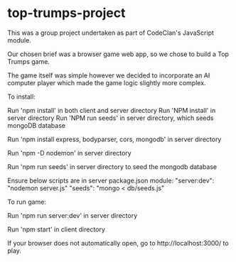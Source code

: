 # top-trumps-project


This was a group project undertaken as part of CodeClan's JavaScript module.

Our chosen brief was a browser game web app, so we chose to build a Top Trumps game. 

The game itself was simple however we decided to incorporate an AI computer player which made the game logic slightly more complex. 


To install: 

Run 'npm install' in both client and server directory Run 'NPM install' in server directory Run 'NPM run seeds' in server directory, which seeds mongoDB database

Run 'npm install express, bodyparser, cors, mongodb' in server directory

Run 'npm -D nodemon' in server directory

Run 'npm run seeds' in server directory to seed the mongodb database

Ensure below scripts are in server package.json module:
    "server:dev": "nodemon server.js"
    "seeds": "mongo < db/seeds.js"


To run game: 

Run 'npm run server:dev' in server directory 

Run 'npm start' in client directory


If your browser does not automatically open, go to http://localhost:3000/ to play.
